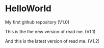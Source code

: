 # HelloWorld
My first github repository (V1.0)

This is the the new version of read me. (V1.1) 

And this is the latest version of read me. (V1.2)





